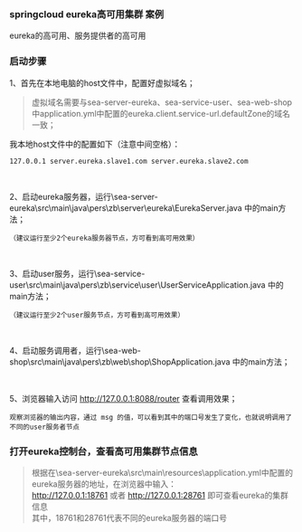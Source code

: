 ### springcloud eureka高可用集群 案例
eureka的高可用、服务提供者的高可用

### 启动步骤
1、首先在本地电脑的host文件中，配置好虚拟域名；
> 虚拟域名需要与sea-server-eureka、sea-service-user、sea-web-shop中application.yml中配置的eureka.client.service-url.defaultZone的域名一致；
 
我本地host文件中的配置如下（注意中间空格）：
```
127.0.0.1 server.eureka.slave1.com server.eureka.slave2.com
```
<br/>

2、启动eureka服务器，运行\sea-server-eureka\src\main\java\pers\zb\server\eureka\EurekaServer.java 中的main方法；
```
（建议运行至少2个eureka服务器节点，方可看到高可用效果）
```
<br/>

3、启动user服务，运行\sea-service-user\src\main\java\pers\zb\service\user\UserServiceApplication.java 中的main方法；
```
（建议运行至少2个user服务节点，方可看到高可用效果）
```
<br/>

4、启动服务调用者，运行\sea-web-shop\src\main\java\pers\zb\web\shop\ShopApplication.java 中的main方法；

<br/>

5、浏览器输入访问 http://127.0.0.1:8088/router 查看调用效果；
```
观察浏览器的输出内容，通过 msg 的值，可以看到其中的端口号发生了变化，也就说明调用了不同的user服务者节点
```

### 打开eureka控制台，查看高可用集群节点信息
> 根据在\sea-server-eureka\src\main\resources\application.yml中配置的eureka服务器的地址，在浏览器中输入：
<br/> http://127.0.0.1:18761 或者 http://127.0.0.1:28761 即可查看eureka的集群信息
<br/> 其中，18761和28761代表不同的eureka服务器的端口号


